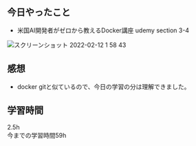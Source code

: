 ## 今日やったこと
- 米国AI開発者がゼロから教えるDocker講座 udemy section 3-4

![スクリーンショット 2022-02-12 1 58 43](https://user-images.githubusercontent.com/83998627/153635083-35fbe39c-28f1-4e61-bb6b-2aae567e469c.png)

## 感想
- docker gitと似ているので、今日の学習の分は理解できました。

## 学習時間
2.5h  
今までの学習時間59h

